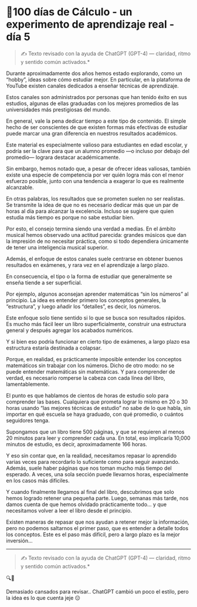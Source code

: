 # 🔢100 días de Cálculo - un experimento de aprendizaje real - día 5

> ✍️ Texto revisado con la ayuda de ChatGPT (GPT-4) — claridad, ritmo y sentido común activados.*
> 

Durante aproximadamente dos años hemos estado explorando, como un “hobby”, ideas sobre cómo estudiar mejor. En particular, en la plataforma de YouTube existen canales dedicados a enseñar técnicas de aprendizaje.

Estos canales son administrados por personas que han tenido éxito en sus estudios, algunas de ellas graduadas con los mejores promedios de las universidades más prestigiosas del mundo.

En general, vale la pena dedicar tiempo a este tipo de contenido. El simple hecho de ser conscientes de que existen formas más efectivas de estudiar puede marcar una gran diferencia en nuestros resultados académicos.

Este material es especialmente valioso para estudiantes en edad escolar, y podría ser la clave para que un alumno promedio —o incluso por debajo del promedio— lograra destacar académicamente.

Sin embargo, hemos notado que, a pesar de ofrecer ideas valiosas, también existe una especie de competencia por ver quién logra más con el menor esfuerzo posible, junto con una tendencia a exagerar lo que es realmente alcanzable.

En otras palabras, los resultados que se prometen suelen no ser realistas. Se transmite la idea de que no es necesario dedicar más que un par de horas al día para alcanzar la excelencia. Incluso se sugiere que quien estudia más tiempo es porque no sabe estudiar bien.

Por esto, el consejo termina siendo una verdad a medias. En el ámbito musical hemos observado una actitud parecida: grandes músicos que dan la impresión de no necesitar práctica, como si todo dependiera únicamente de tener una inteligencia musical superior.

Además, el enfoque de estos canales suele centrarse en obtener buenos resultados en exámenes, y rara vez en el aprendizaje a largo plazo.

En consecuencia, el tipo o la forma de estudiar que generalmente se enseña tiende a ser superficial.

Por ejemplo, algunos aconsejan aprender matemáticas “sin los números” al principio. La idea es entender primero los conceptos generales, la “estructura”, y luego añadir los “detalles”, es decir, los números.

Este enfoque solo tiene sentido si lo que se busca son resultados rápidos. Es mucho más fácil leer un libro superficialmente, construir una estructura general y después agregar los acabados numéricos.

Y si bien eso podría funcionar en cierto tipo de exámenes, a largo plazo esa estructura estaría destinada a colapsar.

Porque, en realidad, es prácticamente imposible entender los conceptos matemáticos sin trabajar con los números. Dicho de otro modo: no se puede entender matemáticas sin matemáticas. Y para comprender de verdad, es necesario romperse la cabeza con cada línea del libro, lamentablemente.

El punto es que hablamos de cientos de horas de estudio solo para comprender las bases. Cualquiera que prometa lograr lo mismo en 20 o 30 horas usando “las mejores técnicas de estudio” no sabe de lo que habla, sin importar en qué escuela se haya graduado, con qué promedio, o cuántos seguidores tenga.

Supongamos que un libro tiene 500 páginas, y que se requieren al menos 20 minutos para leer y comprender cada una. En total, eso implicaría 10,000 minutos de estudio, es decir, aproximadamente 166 horas.

Y eso sin contar que, en la realidad, necesitamos repasar lo aprendido varias veces para recordarlo lo suficiente como para seguir avanzando. Además, suele haber páginas que nos toman mucho más tiempo del esperado. A veces, una sola sección puede llevarnos horas, especialmente en los casos más difíciles.

Y cuando finalmente llegamos al final del libro, descubrimos que solo hemos logrado retener una pequeña parte. Luego, semanas más tarde, nos damos cuenta de que hemos olvidado prácticamente todo… y que necesitamos volver a leer el libro desde el principio.

Existen maneras de repasar que nos ayudan a retener mejor la información, pero no podemos saltarnos el primer paso, que es entender a detalle todos los conceptos. Este es el paso más difícil, pero a largo plazo es la mejor inversión…

---

> ✍️ Texto revisado con la ayuda de ChatGPT (GPT-4) — claridad, ritmo y sentido común activados.*
> 

🔍🐢

Demasiado cansados para revisar.. ChatGPT cambió  un poco el estilo, pero la idea es lo que cuenta jeje 😑
